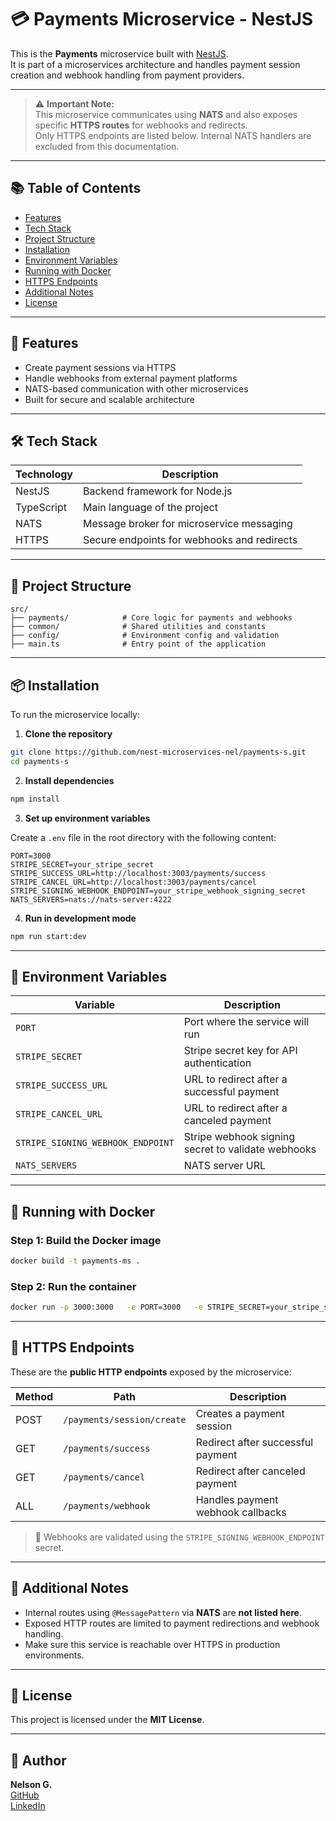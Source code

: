 # 💳 Payments Microservice - NestJS

This is the **Payments** microservice built with [NestJS](https://nestjs.com/).  
It is part of a microservices architecture and handles payment session creation and webhook handling from payment providers.

---

> ⚠️ **Important Note:**  
> This microservice communicates using **NATS** and also exposes specific **HTTPS routes** for webhooks and redirects.  
> Only HTTPS endpoints are listed below. Internal NATS handlers are excluded from this documentation.

---

## 📚 Table of Contents

- [Features](#-features)
- [Tech Stack](#-tech-stack)
- [Project Structure](#-project-structure)
- [Installation](#-installation)
- [Environment Variables](#-environment-variables)
- [Running with Docker](#-running-with-docker)
- [HTTPS Endpoints](#-https-endpoints)
- [Additional Notes](#-additional-notes)
- [License](#-license)

---

## 🚀 Features

- Create payment sessions via HTTPS
- Handle webhooks from external payment platforms
- NATS-based communication with other microservices
- Built for secure and scalable architecture

---

## 🛠️ Tech Stack

| Technology | Description                                |
|------------|--------------------------------------------|
| NestJS     | Backend framework for Node.js              |
| TypeScript | Main language of the project               |
| NATS       | Message broker for microservice messaging  |
| HTTPS      | Secure endpoints for webhooks and redirects|

---

## 📁 Project Structure

```
src/
├── payments/            # Core logic for payments and webhooks
├── common/              # Shared utilities and constants
├── config/              # Environment config and validation
├── main.ts              # Entry point of the application
```

---

## 📦 Installation

To run the microservice locally:

1. **Clone the repository**

```bash
git clone https://github.com/nest-microservices-nel/payments-s.git
cd payments-s
```

2. **Install dependencies**

```bash
npm install
```

3. **Set up environment variables**

Create a `.env` file in the root directory with the following content:

```env
PORT=3000
STRIPE_SECRET=your_stripe_secret
STRIPE_SUCCESS_URL=http://localhost:3003/payments/success
STRIPE_CANCEL_URL=http://localhost:3003/payments/cancel
STRIPE_SIGNING_WEBHOOK_ENDPOINT=your_stripe_webhook_signing_secret
NATS_SERVERS=nats://nats-server:4222
```

4. **Run in development mode**

```bash
npm run start:dev
```

---

## 🔐 Environment Variables

| Variable                     | Description                                     |
|------------------------------|------------------------------------------------|
| `PORT`                      | Port where the service will run                 |
| `STRIPE_SECRET`             | Stripe secret key for API authentication        |
| `STRIPE_SUCCESS_URL`        | URL to redirect after a successful payment      |
| `STRIPE_CANCEL_URL`         | URL to redirect after a canceled payment        |
| `STRIPE_SIGNING_WEBHOOK_ENDPOINT` | Stripe webhook signing secret to validate webhooks |
| `NATS_SERVERS`              | NATS server URL                                 |

---

## 🐳 Running with Docker

### Step 1: Build the Docker image

```bash
docker build -t payments-ms .
```

### Step 2: Run the container

```bash
docker run -p 3000:3000   -e PORT=3000   -e STRIPE_SECRET=your_stripe_secret   -e STRIPE_SUCCESS_URL=http://localhost:3003/payments/success   -e STRIPE_CANCEL_URL=http://localhost:3003/payments/cancel   -e STRIPE_SIGNING_WEBHOOK_ENDPOINT=your_stripe_webhook_signing_secret   -e NATS_SERVERS=nats://nats-server:4222   payments-ms
```

---

## 🔗 HTTPS Endpoints

These are the **public HTTP endpoints** exposed by the microservice:

| Method | Path                       | Description                        |
|--------|----------------------------|------------------------------------|
| POST   | `/payments/session/create`| Creates a payment session          |
| GET    | `/payments/success`       | Redirect after successful payment  |
| GET    | `/payments/cancel`        | Redirect after canceled payment    |
| ALL    | `/payments/webhook`       | Handles payment webhook callbacks  |

> 🔐 Webhooks are validated using the `STRIPE_SIGNING_WEBHOOK_ENDPOINT` secret.

---

## 📌 Additional Notes

- Internal routes using `@MessagePattern` via **NATS** are **not listed here**.
- Exposed HTTP routes are limited to payment redirections and webhook handling.
- Make sure this service is reachable over HTTPS in production environments.

---

## 📄 License

This project is licensed under the **MIT License**.

---

## 🤝 Author

**Nelson G.**  
[GitHub](https://github.com/nelsin-06)  
[LinkedIn](https://www.linkedin.com/in/nelson-gallego-tec-dev)
